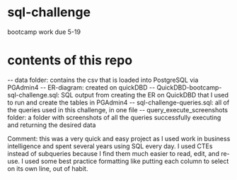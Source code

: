 # sql-challenge
bootcamp work due 5-19

# contents of this repo
-- data folder: contains the csv that is loaded into PostgreSQL via PGAdmin4
-- ER-diagram: created on quickDBD
-- QuickDBD-bootcamp-sql-challenge.sql: SQL output from creating the ER on QuickDBD that I used to run and create the tables in PGAdmin4
-- sql-challenge-queries.sql: all of the queries used in this challenge, in one file
-- query_execute_screenshots folder: a folder with screenshots of all the queries successfully executing and returning the desired data

Comment: this was a very quick and easy project as I used work in business intelligence and spent several years using SQL every day. I used CTEs instead of subqueries because I find them much easier to read, edit, and re-use. I used some best practice formatting like putting each column to select on its own line, out of habit.